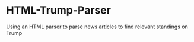 # HTML-Trump-Parser
Using an HTML parser to parse news articles to find relevant standings on Trump
